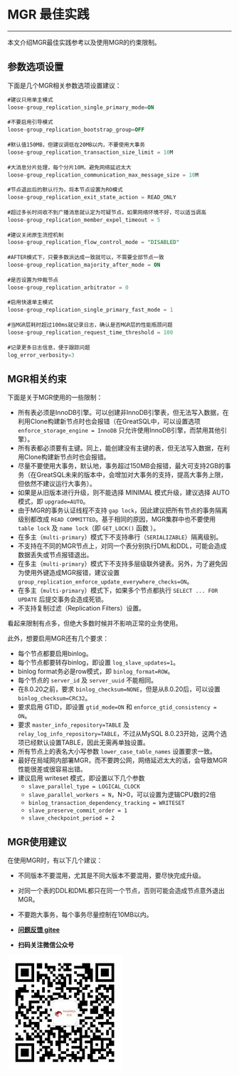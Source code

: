 # MGR 最佳实践

---

本文介绍MGR最佳实践参考以及使用MGR的约束限制。

## 参数选项设置
下面是几个MGR相关参数选项设置建议：
```sql
#建议只用单主模式
loose-group_replication_single_primary_mode=ON

#不要启用引导模式
loose-group_replication_bootstrap_group=OFF 

#默认值150MB，但建议调低在20MB以内，不要使用大事务
loose-group_replication_transaction_size_limit = 10M

#大消息分片处理，每个分片10M，避免网络延迟太大
loose-group_replication_communication_max_message_size = 10M

#节点退出后的默认行为，将本节点设置为RO模式
loose-group_replication_exit_state_action = READ_ONLY

#超过多长时间收不到广播消息就认定为可疑节点，如果网络环境不好，可以适当调高
loose-group_replication_member_expel_timeout = 5

#建议关闭原生流控机制
loose-group_replication_flow_control_mode = "DISABLED"

#AFTER模式下，只要多数派达成一致就可以，不需要全部节点一致
loose-group_replication_majority_after_mode = ON

#是否设置为仲裁节点
loose-group_replication_arbitrator = 0

#启用快速单主模式
loose-group_replication_single_primary_fast_mode = 1

#当MGR层耗时超过100ms就记录日志，确认是否MGR层的性能瓶颈问题
loose-group_replication_request_time_threshold = 100

#记录更多日志信息，便于跟踪问题
log_error_verbosity=3
```

## MGR相关约束
下面是关于MGR使用的一些限制：
- 所有表必须是InnoDB引擎。可以创建非InnoDB引擎表，但无法写入数据，在利用Clone构建新节点时也会报错（在GreatSQL中，可以设置选项 `enforce_storage_engine = InnoDB` 只允许使用InnoDB引擎，而禁用其他引擎）。
- 所有表都必须要有主键。同上，能创建没有主键的表，但无法写入数据，在利用Clone构建新节点时也会报错。
- 尽量不要使用大事务，默认地，事务超过150MB会报错，最大可支持2GB的事务（在GreatSQL未来的版本中，会增加对大事务的支持，提高大事务上限，但依然不建议运行大事务）。
- 如果是从旧版本进行升级，则不能选择 MINIMAL 模式升级，建议选择 AUTO 模式，即 `upgrade=AUTO`。
- 由于MGR的事务认证线程不支持 `gap lock`，因此建议把所有节点的事务隔离级别都改成 `READ COMMITTED`。基于相同的原因，MGR集群中也不要使用 `table lock` 及 `name lock`（即 `GET_LOCK()` 函数 ）。
- 在多主（`multi-primary`）模式下不支持串行（`SERIALIZABLE`）隔离级别。
- 不支持在不同的MGR节点上，对同一个表分别执行DML和DDL，可能会造成数据丢失或节点报错退出。
- 在多主（`multi-primary`）模式下不支持多层级联外键表。另外，为了避免因为使用外键造成MGR报错，建议设置 `group_replication_enforce_update_everywhere_checks=ON`。
- 在多主（`multi-primary`）模式下，如果多个节点都执行 `SELECT ... FOR UPDATE` 后提交事务会造成死锁。
- 不支持复制过滤（Replication Filters）设置。

看起来限制有点多，但绝大多数时候并不影响正常的业务使用。

此外，想要启用MGR还有几个要求：
- 每个节点都要启用binlog。
- 每个节点都要转存binlog，即设置 `log_slave_updates=1`。
- binlog format务必是row模式，即 `binlog_format=ROW`。
- 每个节点的 `server_id` 及 `server_uuid` 不能相同。
- 在8.0.20之前，要求 `binlog_checksum=NONE`，但是从8.0.20后，可以设置 `binlog_checksum=CRC32`。
- 要求启用 GTID，即设置 `gtid_mode=ON` 和 `enforce_gtid_consistency = ON`。
- 要求 `master_info_repository=TABLE` 及 `relay_log_info_repository=TABLE`，不过从MySQL 8.0.23开始，这两个选项已经默认设置TABLE，因此无需再单独设置。
- 所有节点上的表名大小写参数 `lower_case_table_names` 设置要求一致。
- 最好在局域网内部署MGR，而不要跨公网，网络延迟太大的话，会导致MGR性能很差或很容易出错。
- 建议启用 writeset 模式，即设置以下几个参数
    - `slave_parallel_type = LOGICAL_CLOCK`
    - `slave_parallel_workers = N`，N>0，可以设置为逻辑CPU数的2倍
    - `binlog_transaction_dependency_tracking = WRITESET`
    - `slave_preserve_commit_order = 1`
    - `slave_checkpoint_period = 2`


## MGR使用建议
在使用MGR时，有以下几个建议：
- 不同版本不要混用，尤其是不同大版本不要混用，要尽快完成升级。
- 对同一个表的DDL和DML都只在同一个节点，否则可能会造成节点意外退出MGR。
- 不要跑大事务，每个事务尽量控制在10MB以内。

- **[问题反馈 gitee](https://gitee.com/GreatSQL/GreatSQL-Manual/issues)**

- **扫码关注微信公众号**

![greatsql-wx](../greatsql-wx.jpg)
